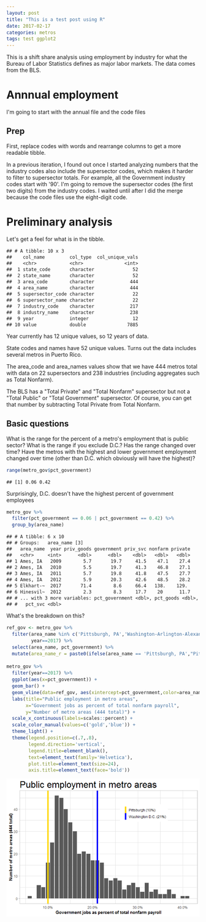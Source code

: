 ```yaml
---
layout: post
title: "This is a test post using R"
date: 2017-02-17
categories: metros
tags: test ggplot2
---
```


This is a shift share analysis using employment by industry for what the Bureau of Labor Statistics defines as major labor markets. The data comes from the BLS.

Annnual employment
==================

I'm going to start with the annual file and the code files

Prep
----

First, replace codes with words and rearrange columns to get a more readable tibble.

In a previous iteration, I found out once I started analyzing numbers that the industry codes also include the supersector codes, which makes it harder to filter to supersector totals. For example, all the Government industry codes start with '90'. I'm going to remove the supersector codes (the first two digits) from the industry codes. I waited until after I did the merge because the code files use the eight-digit code.

Preliminary analysis
====================

Let's get a feel for what is in the tibble.

    ## # A tibble: 10 x 3
    ##    col_name         col_type  col_unique_vals
    ##    <chr>            <chr>               <int>
    ##  1 state_code       character              52
    ##  2 state_name       character              52
    ##  3 area_code        character             444
    ##  4 area_name        character             444
    ##  5 supersector_code character              22
    ##  6 supersector_name character              22
    ##  7 industry_code    character             217
    ##  8 industry_name    character             238
    ##  9 year             integer                12
    ## 10 value            double               7885

Year currently has 12 unique values, so 12 years of data.

State codes and names have 52 unique values. Turns out the data includes several metros in Puerto Rico.

The area\_code and area\_names values show that we have 444 metros total with data on 22 supersectors and 238 industries (including aggregates such as Total Nonfarm).

The BLS has a "Total Private" and "Total Nonfarm" supersector but not a "Total Public" or "Total Government" supersector. Of course, you can get that number by subtracting Total Private from Total Nonfarm.

Basic questions
---------------

What is the range for the percent of a metro's employment that is public sector? What is the range if you exclude D.C.? Has the range changed over time? Have the metros with the highest and lower government employment changed over time (other than D.C. which obviously will have the highest)?

``` r
range(metro_gov$pct_government)
```

    ## [1] 0.06 0.42

Surprisingly, D.C. doesn't have the highest percent of government employees

``` r
metro_gov %>% 
  filter(pct_government == 0.06 | pct_government == 0.42) %>% 
  group_by(area_name)
```

    ## # A tibble: 6 x 10
    ## # Groups:   area_name [3]
    ##   area_name  year priv_goods government priv_svc nonfarm private
    ##   <chr>     <int>      <dbl>      <dbl>    <dbl>   <dbl>   <dbl>
    ## 1 Ames, IA   2009        5.7       19.7     41.5    47.1    27.4
    ## 2 Ames, IA   2010        5.5       19.7     41.3    46.8    27.1
    ## 3 Ames, IA   2011        5.7       19.8     41.8    47.5    27.7
    ## 4 Ames, IA   2012        5.9       20.3     42.6    48.5    28.2
    ## 5 Elkhart-~  2017       71.4        8.6     66.4   138.    129. 
    ## 6 Hinesvil~  2012        2.3        8.3     17.7    20      11.7
    ## # ... with 3 more variables: pct_government <dbl>, pct_goods <dbl>,
    ## #   pct_svc <dbl>

What's the breakdown on this?

``` r
ref_gov <- metro_gov %>% 
  filter(area_name %in% c('Pittsburgh, PA','Washington-Arlington-Alexandria, DC-VA-MD-WV'),
         year==2017) %>% 
  select(area_name, pct_government) %>% 
  mutate(area_name_r = paste0(ifelse(area_name == 'Pittsburgh, PA',"Pittsburgh", "Washington D.C.")," (",round(100*pct_government,digits=1),"%)"))

metro_gov %>%
  filter(year==2017) %>% 
  ggplot(aes(x=pct_government)) +
  geom_bar() +
  geom_vline(data=ref_gov, aes(xintercept=pct_government,color=area_name_r),size=2) +
  labs(title="Public employment in metro areas",
       x="Government jobs as percent of total nonfarm payroll",
       y="Number of metro areas (444 total)") +
  scale_x_continuous(labels=scales::percent) +
  scale_color_manual(values=c('gold','blue')) +
  theme_light() +
  theme(legend.position=c(.7,.8),
        legend.direction='vertical',
        legend.title=element_blank(),
        text=element_text(family='Helvetica'),
        plot.title=element_text(size=24),
        axis.title=element_text(face='bold'))
```

![](public_files/figure-markdown_github/unnamed-chunk-10-1.png)
